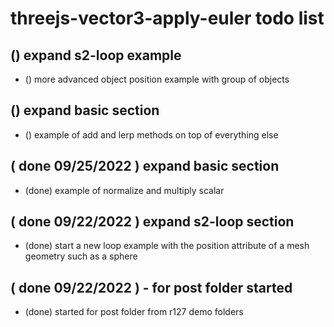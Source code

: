 # threejs-vector3-apply-euler todo list

## () expand s2-loop example
* () more advanced object position example with group of objects

## () expand basic section
* () example of add and lerp methods on top of everything else

## ( done 09/25/2022 ) expand basic section
* (done) example of normalize and multiply scalar

## ( done 09/22/2022 ) expand s2-loop section
* (done) start a new loop example with the position attribute of a mesh geometry such as a sphere

## ( done 09/22/2022 ) - for post folder started
* (done) started for post folder from r127 demo folders

